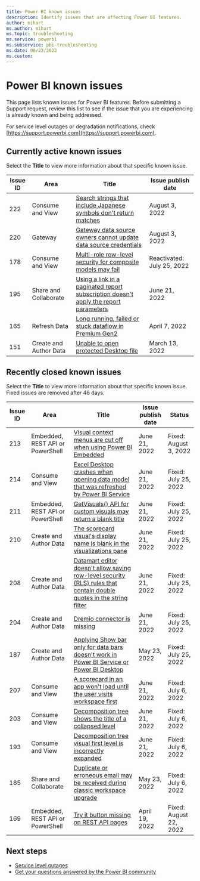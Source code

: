 ```yaml
---
title: Power BI known issues
description: Identify issues that are affecting Power BI features. 
author: mihart
ms.author: mihart
ms.topic: troubleshooting    
ms.service: powerbi
ms.subservice: pbi-troubleshooting
ms.date: 08/23/2022
ms.custom:  
---
```



# Power BI known issues

This page lists known issues for Power BI features. Before submitting a Support request, review this list to see if the issue that you are experiencing is already known and being addressed.

For service level outages or degradation notifications, check [https://support.powerbi.com](https://support.powerbi.com).  

## Currently active known issues

Select the **Title** to view more information about that specific known issue.

|  Issue ID |  Area                              |  Title  |  Issue publish date |  
|-----------|------------------------------------|---------|---------------------|
|  222      |  Consume and View                  |  [Search strings that include Japanese symbols don't return matches](known-issue-222-search-strings-japanese-symbols-dont-work.md)   |  August 3, 2022  |
|  220      |  Gateway                           |  [Gateway data source owners cannot update data source credentials](known-issue-220-gateway-data-source-owners-cant-update-credentials.md)   |  August 3, 2022  |
|  178      |  Consume and View                  |  [Multi-role row-level security for composite models may fail](known-issue-178-multi-role-rls-composite-model-fail.md)   |  Reactivated: July 25, 2022        |
|  195      |  Share and Collaborate             |  [Using a link in a paginated report subscription doesn't apply the report parameters](known-issue-195-link-in-paginated-subscription-doesnt-apply-report-parameters.md)   |  June 21, 2022        |  
|  165      |  Refresh Data                      |  [Long running, failed or stuck dataflow in Premium Gen2](known-issue-dataflow-on-premium-gen2.md) | April 7, 2022 |
|  151      |  Create and Author Data            |  [Unable to open protected Desktop file](known-issue-unable-open-protected-desktop-file.md)     |  March 13, 2022        |  

## Recently closed known issues

Select the **Title** to view more information about that specific known issue. Fixed issues are removed after 46 days.

|  Issue ID |  Area                              |  Title           |  Issue publish date |  Status  |
|-----------|------------------------------------|------------------|---------------------|-----------|
|  213      |  Embedded, REST API or PowerShell  |  [Visual context menus are cut off when using Power BI Embedded](known-issue-213-visual-context-menus-cut-off-embedded.md)   |  June 21, 2022        |  Fixed: August 3, 2022 |
|  214      |  Consume and View                  |  [Excel Desktop crashes when opening data model that was refreshed by Power BI Service](known-issue-214-excel-desktop-crashes-opening-data-model.md)   |  June 21, 2022        |  Fixed: July 25, 2022 |
|  211      |  Embedded, REST API or PowerShell  |  [GetVisuals() API for custom visuals may return a blank title](known-issue-211-getvisuals-api-return-blank-title.md)   |  June 21, 2022        |  Fixed: July 25, 2022 |
|  210      |  Create and Author Data            |  [The scorecard visual's display name is blank in the visualizations pane](known-issue-210-scorecard-visuals-display-name-blank-visualizations-pane.md)   |  June 21, 2022        |  Fixed: July 25, 2022 |
|  208      |  Create and Author Data            |  [Datamart editor doesn't allow saving row-level security (RLS) rules that contain double quotes in the string filter](known-issue-208-datamart-editor-doesnt-allow-row-level-security-rules-with-double-quotes.md)   |  June 21, 2022        |  Fixed: July 25, 2022 |
|  204      |  Create and Author Data            |  [Dremio connector is missing](known-issue-204-dremio-connector-missing.md)   |  June 21, 2022        |  Fixed: July 25, 2022 |
|  187      |  Create and Author Data            |  [Applying Show bar only for data bars doesn't work in Power BI Service or Power BI Desktop](known-issue-187-show-bar-only-data-bars-doesnt-work.md)   |  May 23, 2022        |  Fixed: July 25, 2022 |
|  207      |  Consume and View                  |  [A scorecard in an app won't load until the user visits workspace first](known-issue-207-scorecard-in-app-wont-load-until-user-visits-workspace-first.md)   |  June 21, 2022        |  Fixed: July 6, 2022 |
|  203      |  Consume and View                  |  [Decomposition tree shows the title of a collapsed level](known-issue-203-decomposition-tree-shows-title-collapsed-level.md)   |  June 21, 2022        |    Fixed: July 6, 2022 |
|  193      |  Consume and View                  |  [Decomposition tree visual first level is incorrectly expanded](known-issue-193-decomposition-tree-first-level-incorrectly-expanded.md)   |  June 21, 2022        |  Fixed: July 6, 2022 |
|  185      |  Share and Collaborate             |  [Duplicate or erroneous email may be received during classic workspace upgrade](known-issue-185-duplicate-erroneous-email-during-classic-workspace-upgrade.md)   |  May 23, 2022        |  Fixed: July 6, 2022 |
|  169      |  Embedded, REST API or PowerShell  |  [Try it button missing on REST API pages](known-issue-169-try-it-button-missing.md)   |  April 19, 2022        |  Fixed: August 22, 2022 |

## Next steps

- [Service level outages](https://support.powerbi.com)
- [Get your questions answered by the Power BI community](https://community.powerbi.com)
